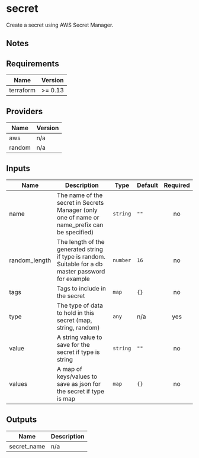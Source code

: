 # secret

Create a secret using AWS Secret Manager.

## Notes

<!-- BEGINNING OF PRE-COMMIT-TERRAFORM DOCS HOOK -->
## Requirements

| Name | Version |
|------|---------|
| terraform | >= 0.13 |

## Providers

| Name | Version |
|------|---------|
| aws | n/a |
| random | n/a |

## Inputs

| Name | Description | Type | Default | Required |
|------|-------------|------|---------|:--------:|
| name | The name of the secret in Secrets Manager (only one of name or name\_prefix can be specified) | `string` | `""` | no |
| random\_length | The length of the generated string if type is random. Suitable for a db master password for example | `number` | `16` | no |
| tags | Tags to include in the secret | `map` | `{}` | no |
| type | The type of data to hold in this secret (map, string, random) | `any` | n/a | yes |
| value | A string value to save for the secret if type is string | `string` | `""` | no |
| values | A map of keys/values to save as json for the secret if type is map | `map` | `{}` | no |

## Outputs

| Name | Description |
|------|-------------|
| secret\_name | n/a |

<!-- END OF PRE-COMMIT-TERRAFORM DOCS HOOK -->
